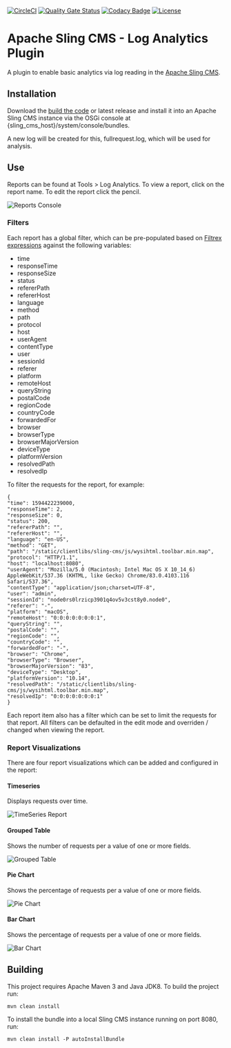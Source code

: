 <!--
 * Copyright (C) 2020 Dan Klco
 *
 * Licensed under the Apache License, Version 2.0 (the "License");
 * you may not use this file except in compliance with the License.
 * You may obtain a copy of the License at
 *
 *      http://www.apache.org/licenses/LICENSE-2.0
 *
 * Unless required by applicable law or agreed to in writing, software
 * distributed under the License is distributed on an "AS IS" BASIS,
 * WITHOUT WARRANTIES OR CONDITIONS OF ANY KIND, either express or implied.
 * See the License for the specific language governing permissions and
 * limitations under the License.
 -->

[![CircleCI](https://circleci.com/gh/klcodanr/slingcms-twitter-plugin.svg?style=svg)](https://circleci.com/gh/klcodanr/slingcms-loganalytics-plugin)
[![Quality Gate Status](https://sonarcloud.io/api/project_badges/measure?project=slingcms-twitter-plugin&metric=alert_status)](https://sonarcloud.io/dashboard?id=slingcms-loganalytics-plugin)
[![Codacy Badge](https://api.codacy.com/project/badge/Grade/4cdb00981b134862977f5752ab1b66b4)](https://www.codacy.com/manual/klcodanr/slingcms-twitter-plugin?utm_source=github.com&amp;utm_medium=referral&amp;utm_content=klcodanr/slingcms-loganalytics-plugin&amp;utm_campaign=Badge_Grade)
[![License](https://img.shields.io/badge/License-Apache%202.0-blue.svg)](https://www.apache.org/licenses/LICENSE-2.0)

# Apache Sling CMS - Log Analytics Plugin

A plugin to enable basic analytics via log reading in the
[Apache Sling CMS](https://github.com/apache/org-apache-sling-app-cms).

## Installation

Download the [build the code](#building) or latest release and install it into an
Apache Sling CMS instance via the OSGi console at {sling_cms_host}/system/console/bundles.

A new log will be created for this, fullrequest.log, which will be used for analysis.

## Use

Reports can be found at Tools > Log Analytics. To view a report, click on the report name. To edit the report click the pencil.

![Reports Console](docs/View-Reports.png)

### Filters

Each report has a global filter, which can be pre-populated based on [Filtrex expressions](https://github.com/joewalnes/filtrex) against the following variables:

  - time
 - responseTime
 - responseSize
 - status
 - refererPath
 - refererHost
 - language
 - method
 - path
 - protocol
 - host
 - userAgent
 - contentType
 - user
 - sessionId
 - referer
 - platform
 - remoteHost
 - queryString
 - postalCode
 - regionCode
 - countryCode
 - forwardedFor
 - browser
 - browserType
 - browserMajorVersion
 - deviceType
 - platformVersion
 - resolvedPath
 - resolvedIp

To filter the requests for the report, for example:

	{
	"time": 1594422239000,
	"responseTime": 2,
	"responseSize": 0,
	"status": 200,
	"refererPath": "",
	"refererHost": "",
	"language": "en-US",
	"method": "GET",
	"path": "/static/clientlibs/sling-cms/js/wysihtml.toolbar.min.map",
	"protocol": "HTTP/1.1",
	"host": "localhost:8080",
	"userAgent": "Mozilla/5.0 (Macintosh; Intel Mac OS X 10_14_6) AppleWebKit/537.36 (KHTML, like Gecko) Chrome/83.0.4103.116 Safari/537.36",
	"contentType": "application/json;charset=UTF-8",
	"user": "admin",
	"sessionId": "node0rs0lrzicp3901q4ov5v3cst8y0.node0",
	"referer": "-",
	"platform": "macOS",
	"remoteHost": "0:0:0:0:0:0:0:1",
	"queryString": "",
	"postalCode": "",
	"regionCode": "",
	"countryCode": "",
	"forwardedFor": "-",
	"browser": "Chrome",
	"browserType": "Browser",
	"browserMajorVersion": "83",
	"deviceType": "Desktop",
	"platformVersion": "10.14",
	"resolvedPath": "/static/clientlibs/sling-cms/js/wysihtml.toolbar.min.map",
	"resolvedIp": "0:0:0:0:0:0:0:1"
	}

Each report item also has a filter which can be set to limit the requests for that report. All filters can be defaulted in the edit mode and overriden / changed when viewing the report.

### Report Visualizations

There are four report visualizations which can be added and configured in the report:

#### Timeseries

Displays requests over time.

![TimeSeries Report](docs/Timeseries.png)

#### Grouped Table

Shows the number of requests per a value of one or more fields.

![Grouped Table](docs/Grouped-Table.png)

#### Pie Chart

Shows the percentage of requests per a value of one or more fields.

![Pie Chart](docs/Pie-Chart.png)

#### Bar Chart

Shows the percentage of requests per a value of one or more fields.

![Bar Chart](docs/Bar-Chart.png)

## Building

This project requires Apache Maven 3 and Java JDK8. To build the project run:

`mvn clean install`

To install the bundle into a local Sling CMS instance running on port 8080, run:

`mvn clean install -P autoInstallBundle`
